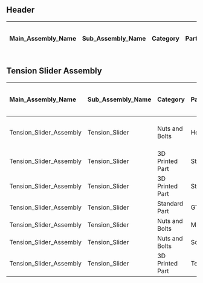
## Header 

| Main_Assembly_Name      | Sub_Assembly_Name | Category        | Part_Name                | Part Description                  | Dimensions | Quantity | Price [$] | Keywords for finding Product | Supplier-Link-1 | Supplier-Link-2 | Supplier-Link-3 |
| :---------------------- | :---------------- | :-------------- | :----------------------- | :-------------------------------- | :--------- | -------: | --------: | :--------------------------- | :-------------- | :-------------- | :-------------- |


## Tension Slider Assembly 

| Main_Assembly_Name      | Sub_Assembly_Name | Category        | Part_Name                | Part Description                  | Dimensions | Quantity | Price [$] | Keywords for finding Product | Supplier-Link-1 | Supplier-Link-2 | Supplier-Link-3 |
| :---------------------- | :---------------- | :-------------- | :----------------------- | :-------------------------------- | :--------- | -------: | --------: | :--------------------------- | :-------------- | :-------------- | :-------------- |
| Tension_Slider_Assembly | Tension_Slider    | Nuts and Bolts  | Hex_Screw_M5x35mm        | Tensioning Screw for Belt Tension | nan        |        3 |       nan | nan                          | nan             | nan             | nan             |
| Tension_Slider_Assembly | Tension_Slider    | 3D Printed Part | Star_Knob_Base           | nan                               | nan        |        3 |       nan | nan                          | nan             | nan             | nan             |
| Tension_Slider_Assembly | Tension_Slider    | 3D Printed Part | Star_Knob_Cover          | nan                               | nan        |        3 |       nan | nan                          | nan             | nan             | nan             |
| Tension_Slider_Assembly | Tension_Slider    | Standard Part   | GT2_Idler_20T_5B_6mm     | nan                               | nan        |        3 |       nan | nan                          | nan             | nan             | nan             |
| Tension_Slider_Assembly | Tension_Slider    | Nuts and Bolts  | M5_Nut                   | nan                               | nan        |        6 |       nan | nan                          | nan             | nan             | nan             |
| Tension_Slider_Assembly | Tension_Slider    | Nuts and Bolts  | Socket_Cap_Screw_M5x45mm | nan                               | nan        |        3 |       nan | nan                          | nan             | nan             | nan             |
| Tension_Slider_Assembly | Tension_Slider    | 3D Printed Part | Tension_Slider           | Tensions the Belt                 | nan        |        3 |       nan | nan                          | nan             | nan             | nan             |
